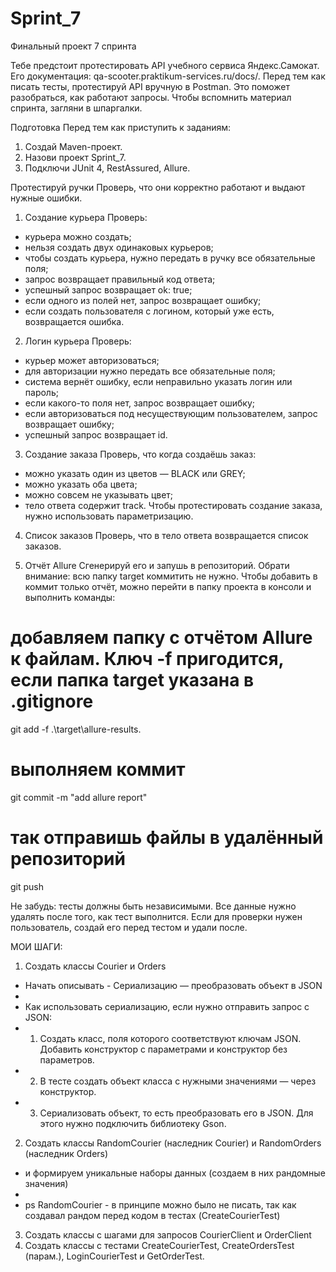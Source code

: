 # Sprint_7

Финальный проект 7 спринта

Тебе предстоит протестировать API учебного сервиса Яндекс.Самокат. 
Его документация: qa-scooter.praktikum-services.ru/docs/.
Перед тем как писать тесты, протестируй API вручную в Postman. Это поможет разобраться, как работают запросы.
Чтобы вспомнить материал спринта, загляни в шпаргалки.

Подготовка
Перед тем как приступить к заданиям:
1) Создай Maven-проект.
2) Назови проект Sprint_7.
3) Подключи JUnit 4, RestAssured, Allure.

Протестируй ручки
Проверь, что они корректно работают и выдают нужные ошибки.
1. Создание курьера
Проверь:
- курьера можно создать;
- нельзя создать двух одинаковых курьеров;
- чтобы создать курьера, нужно передать в ручку все обязательные поля;
- запрос возвращает правильный код ответа;
- успешный запрос возвращает ok: true;
- если одного из полей нет, запрос возвращает ошибку;
- если создать пользователя с логином, который уже есть, возвращается ошибка.

2. Логин курьера
Проверь:
- курьер может авторизоваться;
- для авторизации нужно передать все обязательные поля;
- система вернёт ошибку, если неправильно указать логин или пароль;
- если какого-то поля нет, запрос возвращает ошибку;
- если авторизоваться под несуществующим пользователем, запрос возвращает ошибку;
- успешный запрос возвращает id.

3. Создание заказа
Проверь, что когда создаёшь заказ:
- можно указать один из цветов — BLACK или GREY;
- можно указать оба цвета;
- можно совсем не указывать цвет;
- тело ответа содержит track.
Чтобы протестировать создание заказа, нужно использовать параметризацию.

4. Список заказов
Проверь, что в тело ответа возвращается список заказов.

5. Отчёт Allure
Сгенерируй его и запушь в репозиторий.
Обрати внимание: всю папку target коммитить не нужно. Чтобы добавить в коммит только отчёт, можно 
перейти в папку проекта в консоли и выполнить команды:

# добавляем папку с отчётом Allure к файлам. Ключ -f пригодится, если папка target указана в .gitignore
git add -f .\target\allure-results\.
# выполняем коммит
git commit -m "add allure report"
# так отправишь файлы в удалённый репозиторий
git push

Не забудь: тесты должны быть независимыми. Все данные нужно удалять после того, как тест выполнится. 
Если для проверки нужен пользователь, создай его перед тестом и удали после. 





МОИ ШАГИ:

1. Cоздать классы Courier и Orders 
* Начать описывать - Сериализацию — преобразовать объект в JSON
* 
* Как использовать сериализацию, если нужно отправить запрос с JSON:
*  1) Создать класс, поля которого соответствуют ключам JSON. Добавить конструктор с параметрами и конструктор без параметров.
*  2) В тесте создать объект класса с нужными значениями — через конструктор.
*  3) Сериализовать объект, то есть преобразовать его в JSON. Для этого нужно подключить библиотеку Gson.

2. Cоздать классы RandomCourier (наследник Courier) и RandomOrders (наследник Orders)
*  и формируем уникальные наборы данных (создаем в них рандомные значения) 
* 
*  ps RandomCourier - в принципе можно было не писать, так как создавал рандом перед кодом в тестах (CreateCourierTest)

3. Создать классы с шагами для запросов CourierClient и OrderClient
4. Создать классы с тестами CreateCourierTest, CreateOrdersTest (парам.), LoginCourierTest и GetOrderTest.


